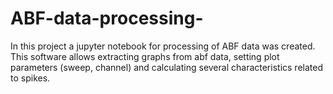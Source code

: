 # ABF-data-processing-
In this project a jupyter notebook for processing of ABF data was created. This software allows extracting graphs from abf data, setting plot parameters (sweep, channel) and calculating several characteristics related to spikes. 
